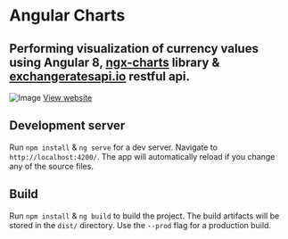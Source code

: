 # Angular Charts
Performing visualization of currency values using Angular 8, [ngx-charts](https://github.com/swimlane/ngx-charts) library & [exchangeratesapi.io](https://exchangeratesapi.io) restful api.
----------
![Image](https://user-images.githubusercontent.com/50466059/71165696-9d998200-2251-11ea-85ad-6985fbba3902.png)
[View website](https://mikanaaa.github.io/Angular-charts/)
## Development server

Run `npm install` &  `ng serve` for a dev server. Navigate to `http://localhost:4200/`. The app will automatically reload if you change any of the source files.

## Build

Run `npm install` & `ng build` to build the project. The build artifacts will be stored in the `dist/` directory. Use the `--prod` flag for a production build.